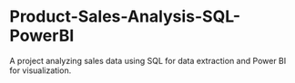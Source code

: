 # Product-Sales-Analysis-SQL-PowerBI
A project analyzing sales data using SQL for data extraction and Power BI for visualization.
